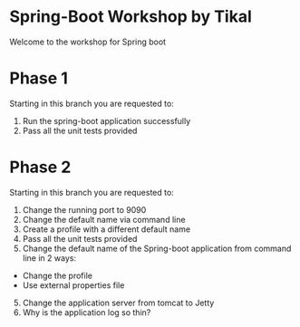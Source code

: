 # Spring-Boot Workshop by Tikal
Welcome to the workshop for Spring boot

# Phase 1
Starting in this branch you are requested to:
1. Run the spring-boot application successfully
2. Pass all the unit tests provided

# Phase 2
Starting in this branch you are requested to:
1. Change the running port to 9090
2. Change the default name via command line
2. Create a profile with a different default name
3. Pass all the unit tests provided
4. Change the default name of the Spring-boot application from command line in 2 ways:
* Change the profile
* Use external properties file
5. Change the application server from tomcat to Jetty
6. Why is the application log so thin?
